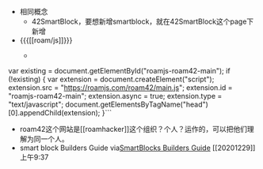 - 相同概念
    - 42SmartBlock，要想新增smartblock，就在42SmartBlock这个page下新增
- {{{[[roam/js]]}}}
    - ```javascript
var existing = document.getElementById("roamjs-roam42-main");
if (!existing) {
  var extension = document.createElement("script");
  extension.src = "https://roamjs.com/roam42/main.js";
  extension.id = "roamjs-roam42-main";
  extension.async = true;
  extension.type = "text/javascript";
  document.getElementsByTagName("head")[0].appendChild(extension);
}```
- roam42这个网站是[[roamhacker]]这个组织？个人？运作的，可以把他们理解为同一个人。
- smart block Builders Guide
via[SmartBlocks Builders Guide](https://roamresearch.com/#/app/roamhacker/page/GH0401tnt)
[[20201229]] 上午9:37
